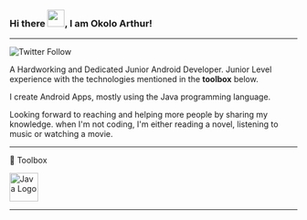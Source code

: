 ### Hi there <img src="https://raw.githubusercontent.com/MartinHeinz/MartinHeinz/master/wave.gif" width="30px">, I am Okolo Arthur!
---
![Twitter Follow](https://img.shields.io/twitter/follow/Okolo_Arthur?style=social)

A Hardworking and Dedicated Junior Android Developer. Junior Level experience with the technologies mentioned in the **toolbox** below. 

I create Android Apps, mostly using the Java programming language. 

Looking forward to reaching and helping more people by sharing my knowledge. when
I'm not coding, I'm either reading a novel, listening to music or watching a movie.

---
🧰 Toolbox

<img src="https://cdn.worldvectorlogo.com/logos/java-4.svg" alt="Java Logo" width="50" height="50"/> 

---
<!--
**OkoloArt/OkoloArt** is a ✨ _special_ ✨ repository because its `README.md` (this file) appears on your GitHub profile.

Here are some ideas to get you started:

- 🔭 I’m currently working on ...
- 🌱 I’m currently learning ...
- 👯 I’m looking to collaborate on ...
- 🤔 I’m looking for help with ...
- 💬 Ask me about ...
- 📫 How to reach me: ...
- 😄 Pronouns: ...
- ⚡ Fun fact: ...
-->
